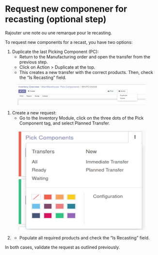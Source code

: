 # Request new componener for recasting (optional step)

Rajouter une note ou une remarque pour le recasting.

To request new components for a recast, you have two options:

1. Duplicate the last Picking Component (PC):
   * Return to the Manufacturing order and open the transfer from the previous step.
   * Click on Action > Duplicate at the top.
   * This creates a new transfer with the correct products. Then, check the “Is Recasting” field.

<figure><img src="../../../.gitbook/assets/image (59).png" alt=""><figcaption></figcaption></figure>

1. Create a new request:
   * Go to the Inventory Module, click on the three dots of the Pick Component tag, and select Planned Transfer.

<figure><img src="../../../.gitbook/assets/image (60).png" alt=""><figcaption></figcaption></figure>

2.
   * Populate all required products and check the “Is Recasting” field.

In both cases, validate the request as outlined previously.
